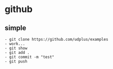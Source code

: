 # github


## simple
	- git clone https://github.com/udplus/examples
	- work...
	- git show
	- git add .
	- git commit -m "test"
	- git push
